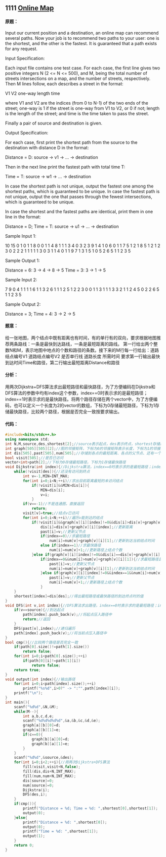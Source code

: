 ## 1111 [Online Map](https://pintia.cn/problem-sets/994805342720868352/problems/994805358663417856)

#### 原题：

Input our current position and a destination, an online map can recommend several paths. Now your job is to recommend two paths to your user: one is the shortest, and the other is the fastest. It is guaranteed that a path exists for any request.

Input Specification:

Each input file contains one test case. For each case, the first line gives two positive integers N (2 <= N <= 500), and M, being the total number of streets intersections on a map, and the number of streets, respectively. Then M lines follow, each describes a street in the format:

V1 V2 one-way length time

where V1 and V2 are the indices (from 0 to N-1) of the two ends of the street; one-way is 1 if the street is one-way from V1 to V2, or 0 if not; length is the length of the street; and time is the time taken to pass the street.

Finally a pair of source and destination is given.

Output Specification:

For each case, first print the shortest path from the source to the destination with distance D in the format:

Distance = D: source -> v1 -> … -> destination

Then in the next line print the fastest path with total time T:

Time = T: source -> w1 -> … -> destination

In case the shortest path is not unique, output the fastest one among the shortest paths, which is guaranteed to be unique. In case the fastest path is not unique, output the one that passes through the fewest intersections, which is guaranteed to be unique.

In case the shortest and the fastest paths are identical, print them in one line in the format:

Distance = D; Time = T: source -> u1 -> … -> destination

Sample Input 1:

10 15
0 1 0 1 1
8 0 0 1 1
4 8 1 1 1
3 4 0 3 2
3 9 1 4 1
0 6 0 1 1
7 5 1 2 1
8 5 1 2 1
2 3 0 2 2
2 1 1 1 1
1 3 0 3 1
1 4 0 1 1
9 7 1 3 1
5 1 0 5 2
6 5 1 1 2
3 5

Sample Output 1:

Distance = 6: 3 -> 4 -> 8 -> 5
Time = 3: 3 -> 1 -> 5

Sample Input 2:

7 9
0 4 1 1 1
1 6 1 1 3
2 6 1 1 1
2 5 1 2 2
3 0 0 1 1
3 1 1 1 3
3 2 1 1 2
4 5 0 2 2
6 5 1 1 2
3 5

Sample Output 2:

Distance = 3; Time = 4: 3 -> 2 -> 5

#### 题意：

给一张地图，两个结点中既有距离也有时间，有的单行有的双向，要求根据地图推荐两条路线：一条是最快到达路线，一条是最短距离的路线。
第一行给出两个整数N和M，表示地图中地点的个数和路径的条数。接下来的M行每一行给出：道路结点编号V1 道路结点编号V2 是否单行线 道路长度 所需时间
要求第一行输出最快到达时间Time和路径，第二行输出最短距离Distance和路径

#### 分析：

用两次Dijkstra+DFS算法求出最短路径和最快路径，为了方便编码在Dijkstra和DFS算法的参数中均有index这个参数，index==0时表示求的是最短路径；index==1时表示求的是最快路径。将两个路径存储在两个vector中，为了方便编码，也可以定义一个长度为2的vector的数组，下标为0存储最短路径，下标为1存储最快路径，比较两个路径，根据是否完全一致按要求输出。

#### 代码：

```cpp
#include<bits/stdc++.h>
using namespace std;
int N,M,source,des,shortest[2];//source表示起点，des表示终点，shortest存储最短路径的长度(下标为0)和最快路径的时间(下标为1)
int graph[505][505][2];//图的邻接矩阵，下标为0的邻接矩阵表示长度，下标为1的邻接矩阵表示时间
int dis[505],past[505],num[505];//存储到各点的最短距离、各点的父节点、还有一个辅助数组num，求最短路径时存储时间，求最快路径时存储当前路径上结点个数
bool visit[505];//是否已访问
vector<int>path[2];//下标为0存储最短路径，下标为1存储最快路径
void Dijkstra(int index){//Dijkstra算法，index==0时表示求的是最短路径；index==1时表示求的是最快路径
    while(!visit[des]){//还没有访问到终点
        int v=-1,MIN=INT_MAX;
        for(int i=0;i<N;++i)//求出目前距离最短的未访问结点
            if(!visit[i]&&MIN>dis[i]){
                MIN=dis[i];
                v=i;
            }
        if(v==-1)//不是连通图，直接返回
            return;
        visit[v]=true;//结点v已访问
        for(int i=0;i<N;++i)//遍历v能到达的结点
            if(!visit[i]&&graph[v][i][index]!=0&&dis[i]>dis[v]+graph[v][i][index]){//距离更短
                dis[i]=dis[v]+graph[v][i][index];//更新距离
                past[i]=v;//更新父节点
                if(index==0)//求最短路径
                    num[i]=num[v]+graph[v][i][1];//更新到达当前结点时间
                else if(index==1)//求最快路径
                    num[i]=num[v]+1;//更新路径上结点个数
            }else if(graph[v][i][index]!=0&&dis[i]==dis[v]+graph[v][i][index])//距离相等
                if(index==0&&num[i]>num[v]+graph[v][i][1]){//求最短路径且时间更短
                    past[i]=v;//更新父节点
                    num[i]=num[v]+graph[v][i][1];//更新到达当前结点时间
                }else if(graph[v][i][index]!=0&&index==1&&num[i]>num[v]+1){//求最快路径且路径上结点数更少
                    past[i]=v;//更新父节点
                    num[i]=num[v]+1;//更新路径上结点个数
                }
    }
    shortest[index]=dis[des];//得出最短路径或最快路径的到达终点时的值
}
void DFS(int v,int index){//DFS算法求出路径，index==0时表示求的是最短路径；index==1时表示求的是最快路径
    if(v==source){//到达起点
        path[index].push_back(v);//将起点压入路径中
        return;//返回
    }
    DFS(past[v],index);//递归遍历
    path[index].push_back(v);//将当前点压入路径中
}
bool cmp(){//比较两个路径是否完全一致
    if(path[0].size()!=path[1].size())
        return false;
    for(int i=0;i<path[0].size();++i)
        if(path[0][i]!=path[1][i])
            return false;
    return true;
}
void output(int index){//输出路径
    for(int i=0;i<path[index].size();++i)
        printf("%s%d",i>0?" -> ":"",path[index][i]);
    printf("\n");
}
int main(){
    scanf("%d%d",&N,&M);
    while(M--){
        int a,b,c,d,e;
        scanf("%d%d%d%d%d",&a,&b,&c,&d,&e);
        graph[a][b][0]=d;
        graph[a][b][1]=e;
        if(c==0){
            graph[b][a][0]=d;
            graph[b][a][1]=e;
        }
    }
    scanf("%d%d",&source,&des);
    for(int i=0;i<2;++i){//用两次Dijkstra+DFS算法
        fill(visit,visit+N,false);
        fill(dis,dis+N,INT_MAX);
        fill(num,num+N,INT_MAX);
        dis[source]=0;
        num[source]=0;
        Dijkstra(i);
        DFS(des,i);
    }
    if(cmp()){
        printf("Distance = %d; Time = %d: ",shortest[0],shortest[1]);
        output(0);
    }else{
        printf("Distance = %d: ",shortest[0]);
        output(0);
        printf("Time = %d: ",shortest[1]);
        output(1);
    }
    return 0;
}
```
